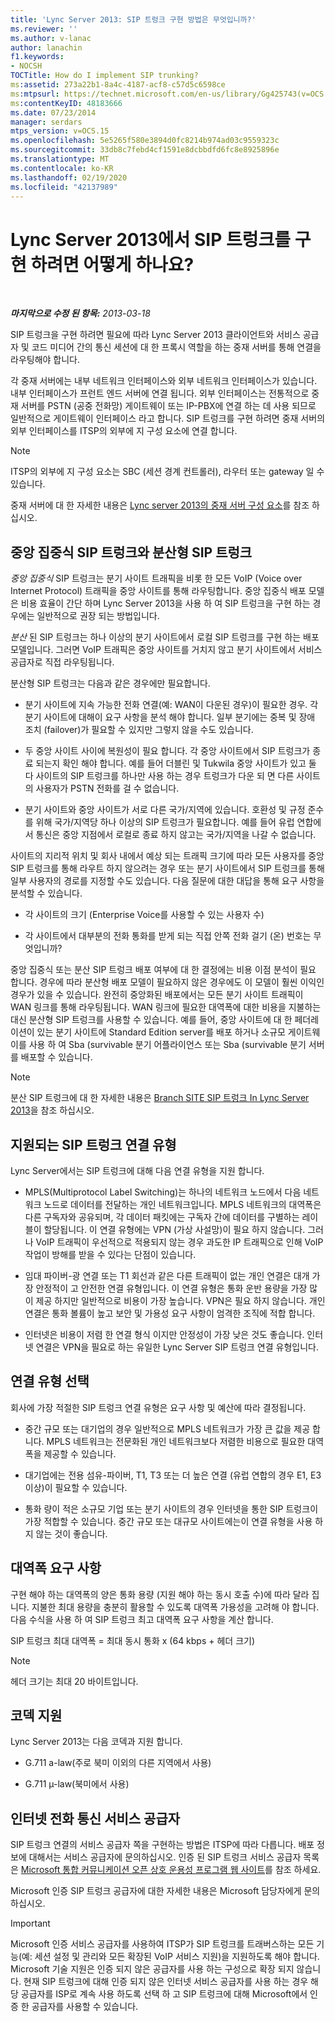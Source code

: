 ```yaml
---
title: 'Lync Server 2013: SIP 트렁크 구현 방법은 무엇입니까?'
ms.reviewer: ''
ms.author: v-lanac
author: lanachin
f1.keywords:
- NOCSH
TOCTitle: How do I implement SIP trunking?
ms:assetid: 273a22b1-8a4c-4187-acf8-c57d5c6598ce
ms:mtpsurl: https://technet.microsoft.com/en-us/library/Gg425743(v=OCS.15)
ms:contentKeyID: 48183666
ms.date: 07/23/2014
manager: serdars
mtps_version: v=OCS.15
ms.openlocfilehash: 5e5265f580e3894d0fc8214b974ad03c9559323c
ms.sourcegitcommit: 33db8c7febd4cf1591e8dcbbdfd6fc8e8925896e
ms.translationtype: MT
ms.contentlocale: ko-KR
ms.lasthandoff: 02/19/2020
ms.locfileid: "42137989"
---
```

<div data-xmlns="http://www.w3.org/1999/xhtml">

<div class="topic" data-xmlns="http://www.w3.org/1999/xhtml" data-msxsl="urn:schemas-microsoft-com:xslt" data-cs="http://msdn.microsoft.com/">

<div data-asp="https://msdn2.microsoft.com/asp">

# <a name="how-do-i-implement-sip-trunking-in-lync-server-2013"></a>Lync Server 2013에서 SIP 트렁크를 구현 하려면 어떻게 하나요?

</div>

<div id="mainSection">

<div id="mainBody">

<span> </span>

_**마지막으로 수정 된 항목:** 2013-03-18_

SIP 트렁크을 구현 하려면 필요에 따라 Lync Server 2013 클라이언트와 서비스 공급자 및 코드 미디어 간의 통신 세션에 대 한 프록시 역할을 하는 중재 서버를 통해 연결을 라우팅해야 합니다.

각 중재 서버에는 내부 네트워크 인터페이스와 외부 네트워크 인터페이스가 있습니다. 내부 인터페이스가 프런트 엔드 서버에 연결 됩니다. 외부 인터페이스는 전통적으로 중재 서버를 PSTN (공중 전화망) 게이트웨이 또는 IP-PBX에 연결 하는 데 사용 되므로 일반적으로 게이트웨이 인터페이스 라고 합니다. SIP 트렁크를 구현 하려면 중재 서버의 외부 인터페이스를 ITSP의 외부에 지 구성 요소에 연결 합니다.

<div>


> [!NOTE]  
> ITSP의 외부에 지 구성 요소는 SBC (세션 경계 컨트롤러), 라우터 또는 gateway 일 수 있습니다.



</div>

중재 서버에 대 한 자세한 내용은 [Lync server 2013의 중재 서버 구성 요소](lync-server-2013-mediation-server-component.md)를 참조 하십시오.

<div>

## <a name="centralized-vs-distributed-sip-trunking"></a>중앙 집중식 SIP 트렁크와 분산형 SIP 트렁크

*중앙 집중식* SIP 트렁크는 분기 사이트 트래픽을 비롯 한 모든 VoIP (Voice over Internet Protocol) 트래픽을 중앙 사이트를 통해 라우팅합니다. 중앙 집중식 배포 모델은 비용 효율이 간단 하며 Lync Server 2013을 사용 하 여 SIP 트렁크을 구현 하는 경우에는 일반적으로 권장 되는 방법입니다.

*분산* 된 SIP 트렁크는 하나 이상의 분기 사이트에서 로컬 SIP 트렁크를 구현 하는 배포 모델입니다. 그러면 VoIP 트래픽은 중앙 사이트를 거치지 않고 분기 사이트에서 서비스 공급자로 직접 라우팅됩니다.

분산형 SIP 트렁크는 다음과 같은 경우에만 필요합니다.

  - 분기 사이트에 지속 가능한 전화 연결(예: WAN이 다운된 경우)이 필요한 경우. 각 분기 사이트에 대해이 요구 사항을 분석 해야 합니다. 일부 분기에는 중복 및 장애 조치 (failover)가 필요할 수 있지만 그렇지 않을 수도 있습니다.

  - 두 중앙 사이트 사이에 복원성이 필요 합니다. 각 중앙 사이트에서 SIP 트렁크가 종료 되는지 확인 해야 합니다. 예를 들어 더블린 및 Tukwila 중앙 사이트가 있고 둘 다 사이트의 SIP 트렁크를 하나만 사용 하는 경우 트렁크가 다운 되 면 다른 사이트의 사용자가 PSTN 전화를 걸 수 없습니다.

  - 분기 사이트와 중앙 사이트가 서로 다른 국가/지역에 있습니다. 호환성 및 규정 준수를 위해 국가/지역당 하나 이상의 SIP 트렁크가 필요합니다. 예를 들어 유럽 연합에서 통신은 중앙 지점에서 로컬로 종료 하지 않고는 국가/지역을 나갈 수 없습니다.

사이트의 지리적 위치 및 회사 내에서 예상 되는 트래픽 크기에 따라 모든 사용자를 중앙 SIP 트렁크를 통해 라우트 하지 않으려는 경우 또는 분기 사이트에서 SIP 트렁크를 통해 일부 사용자의 경로를 지정할 수도 있습니다. 다음 질문에 대한 대답을 통해 요구 사항을 분석할 수 있습니다.

  - 각 사이트의 크기 (Enterprise Voice를 사용할 수 있는 사용자 수)

  - 각 사이트에서 대부분의 전화 통화를 받게 되는 직접 안쪽 전화 걸기 (온) 번호는 무엇입니까?

중앙 집중식 또는 분산 SIP 트렁크 배포 여부에 대 한 결정에는 비용 이점 분석이 필요 합니다. 경우에 따라 분산형 배포 모델이 필요하지 않은 경우에도 이 모델이 훨씬 이익인 경우가 있을 수 있습니다. 완전히 중앙화된 배포에서는 모든 분기 사이트 트래픽이 WAN 링크를 통해 라우팅됩니다. WAN 링크에 필요한 대역폭에 대한 비용을 지불하는 대신 분산형 SIP 트렁크를 사용할 수 있습니다. 예를 들어, 중앙 사이트에 대 한 페더레이션이 있는 분기 사이트에 Standard Edition server를 배포 하거나 소규모 게이트웨이를 사용 하 여 Sba (survivable 분기 어플라이언스 또는 Sba (survivable 분기 서버를 배포할 수 있습니다.

<div>


> [!NOTE]  
> 분산 SIP 트렁크에 대 한 자세한 내용은 <A href="lync-server-2013-branch-site-sip-trunking.md">Branch SITE SIP 트렁크 In Lync Server 2013</A>을 참조 하십시오.



</div>

</div>

<div>

## <a name="supported-sip-trunking-connection-types"></a>지원되는 SIP 트렁크 연결 유형

Lync Server에서는 SIP 트렁크에 대해 다음 연결 유형을 지원 합니다.

  - MPLS(Multiprotocol Label Switching)는 하나의 네트워크 노드에서 다음 네트워크 노드로 데이터를 전달하는 개인 네트워크입니다. MPLS 네트워크의 대역폭은 다른 구독자와 공유되며, 각 데이터 패킷에는 구독자 간에 데이터를 구별하는 레이블이 할당됩니다. 이 연결 유형에는 VPN (가상 사설망)이 필요 하지 않습니다. 그러나 VoIP 트래픽이 우선적으로 적용되지 않는 경우 과도한 IP 트래픽으로 인해 VoIP 작업이 방해를 받을 수 있다는 단점이 있습니다.

  - 임대 파이버-광 연결 또는 T1 회선과 같은 다른 트래픽이 없는 개인 연결은 대개 가장 안정적이 고 안전한 연결 유형입니다. 이 연결 유형은 통화 운반 용량을 가장 많이 제공 하지만 일반적으로 비용이 가장 높습니다. VPN은 필요 하지 않습니다. 개인 연결은 통화 볼륨이 높고 보안 및 가용성 요구 사항이 엄격한 조직에 적합 합니다.

  - 인터넷은 비용이 저렴 한 연결 형식 이지만 안정성이 가장 낮은 것도 좋습니다. 인터넷 연결은 VPN을 필요로 하는 유일한 Lync Server SIP 트렁크 연결 유형입니다.

<div>

## <a name="selecting-a-connection-type"></a>연결 유형 선택

회사에 가장 적절한 SIP 트렁크 연결 유형은 요구 사항 및 예산에 따라 결정됩니다.

  - 중간 규모 또는 대기업의 경우 일반적으로 MPLS 네트워크가 가장 큰 값을 제공 합니다. MPLS 네트워크는 전문화된 개인 네트워크보다 저렴한 비용으로 필요한 대역폭을 제공할 수 있습니다.

  - 대기업에는 전용 섬유-파이버, T1, T3 또는 더 높은 연결 (유럽 연합의 경우 E1, E3 이상)이 필요할 수 있습니다.

  - 통화 량이 적은 소규모 기업 또는 분기 사이트의 경우 인터넷을 통한 SIP 트렁크이 가장 적합할 수 있습니다. 중간 규모 또는 대규모 사이트에는이 연결 유형을 사용 하지 않는 것이 좋습니다.

</div>

</div>

<div>

## <a name="bandwidth-requirements"></a>대역폭 요구 사항

구현 해야 하는 대역폭의 양은 통화 용량 (지원 해야 하는 동시 호출 수)에 따라 달라 집니다. 지불한 최대 용량을 충분히 활용할 수 있도록 대역폭 가용성을 고려해 야 합니다. 다음 수식을 사용 하 여 SIP 트렁크 최고 대역폭 요구 사항을 계산 합니다.

SIP 트렁크 최대 대역폭 = 최대 동시 통화 x (64 kbps + 헤더 크기)

<div>


> [!NOTE]  
> 헤더 크기는 최대 20 바이트입니다.



</div>

</div>

<div>

## <a name="codec-support"></a>코덱 지원

Lync Server 2013는 다음 코덱과 지원 합니다.

  - G.711 a-law(주로 북미 이외의 다른 지역에서 사용)

  - G.711 µ-law(북미에서 사용)

</div>

<div>

## <a name="internet-telephony-service-provider"></a>인터넷 전화 통신 서비스 공급자

SIP 트렁크 연결의 서비스 공급자 쪽을 구현하는 방법은 ITSP에 따라 다릅니다. 배포 정보에 대해서는 서비스 공급자에 문의하십시오. 인증 된 SIP 트렁크 서비스 공급자 목록은 [Microsoft 통합 커뮤니케이션 오픈 상호 운용성 프로그램 웹 사이트](https://go.microsoft.com/fwlink/?linkid=287029)를 참조 하세요.

Microsoft 인증 SIP 트렁크 공급자에 대한 자세한 내용은 Microsoft 담당자에게 문의하십시오.

<div>


> [!IMPORTANT]  
> Microsoft 인증 서비스 공급자를 사용하여 ITSP가 SIP 트렁크를 트래버스하는 모든 기능(예: 세션 설정 및 관리와 모든 확장된 VoIP 서비스 지원)을 지원하도록 해야 합니다. Microsoft 기술 지원은 인증 되지 않은 공급자를 사용 하는 구성으로 확장 되지 않습니다. 현재 SIP 트렁크에 대해 인증 되지 않은 인터넷 서비스 공급자를 사용 하는 경우 해당 공급자를 ISP로 계속 사용 하도록 선택 하 고 SIP 트렁크에 대해 Microsoft에서 인증 한 공급자를 사용할 수 있습니다.



</div>

</div>

</div>

<span> </span>

</div>

</div>

</div>

